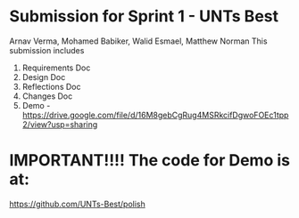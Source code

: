 # Submission for Sprint 1 - UNTs Best
Arnav Verma, Mohamed Babiker, Walid Esmael, Matthew Norman
This submission includes
1. Requirements Doc
2. Design Doc
3. Reflections Doc
4. Changes Doc
5. Demo - https://drive.google.com/file/d/16M8gebCgRug4MSRkcifDgwoFOEc1tpp2/view?usp=sharing


# IMPORTANT!!!! The code for Demo is at:
https://github.com/UNTs-Best/polish







